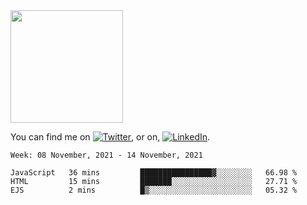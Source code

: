 <!-- ![visitors](https://visitor-badge.glitch.me/badge?page_id=page.id) -->

<img height="180em" src="https://github-readme-stats.vercel.app/api?username=alihernandez&show_icons=true&hide_border=true&&count_private=true&include_all_commits=true" />

<!-- Actual text -->

You can find me on [![Twitter][1.2]][1], or on, [![LinkedIn][2.2]][2].

<!-- Icons -->

[1.2]: http://i.imgur.com/wWzX9uB.png (twitter icon without padding)
[2.2]: https://raw.githubusercontent.com/MartinHeinz/MartinHeinz/master/linkedin-3-16.png (LinkedIn icon without padding)

<!-- Links to your social media accounts -->

[1]: https://twitter.com/phantomramen
[2]: https://www.linkedin.com/in/ali-hernandez-96b1b71a9/

<!--START_SECTION:waka-->
```text
Week: 08 November, 2021 - 14 November, 2021

JavaScript   36 mins         ████████████████▓░░░░░░░░   66.98 % 
HTML         15 mins         ███████░░░░░░░░░░░░░░░░░░   27.71 % 
EJS          2 mins          █▒░░░░░░░░░░░░░░░░░░░░░░░   05.32 % 
```
<!--END_SECTION:waka-->
